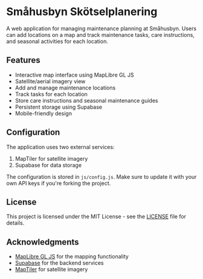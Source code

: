 # Småhusbyn Skötselplanering

A web application for managing maintenance planning at Småhusbyn. Users can add locations on a map and track maintenance tasks, care instructions, and seasonal activities for each location.

## Features

- Interactive map interface using MapLibre GL JS
- Satellite/aerial imagery view
- Add and manage maintenance locations
- Track tasks for each location
- Store care instructions and seasonal maintenance guides
- Persistent storage using Supabase
- Mobile-friendly design

## Configuration

The application uses two external services:

1. MapTiler for satellite imagery
2. Supabase for data storage

The configuration is stored in `js/config.js`. Make sure to update it with your own API keys if you're forking the project.

## License

This project is licensed under the MIT License - see the [LICENSE](LICENSE) file for details.

## Acknowledgments

- [MapLibre GL JS](https://maplibre.org/maplibre-gl-js/docs/) for the mapping functionality
- [Supabase](https://supabase.com/) for the backend services
- [MapTiler](https://www.maptiler.com/) for satellite imagery
